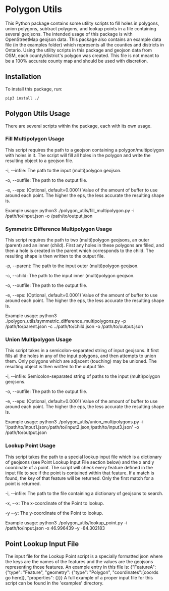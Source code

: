 # Polygon Utils
This Python package contains some utility scripts to fill holes in polygons, union polygons, subtract polygons, and lookup points in a file containing several geojsons. The intended usage of this package is with OpenStreetMap geojson data. This package also contains an example data file (in the examples folder) which represents all the counties and districts in Ontario. Using the utility scripts in this package and geojson data from OSM, each county/district's polygon was created. This file is not meant to be a 100% accurate county map and should be used with discretion.

## Installation
To install this package, run:

    pip3 install ./

## Polygon Utils Usage
There are several scripts within the package, each with its own usage.

### Fill Multipolygon Usage
This script requires the path to a geojson containing a polygon/multipolygon with holes in it. The script will fill all holes in the polygon and write the resulting object to a geojson file.

-i, --infile: The path to the input (multi)polygon geojson.

-o, --outfile: The path to the output file.

-e, --eps: (Optional, default=0.0001) Value of the amount of buffer to use around each point. The higher the eps, the less accurate the resulting shape is.

Example usage:
    python3 ./polygon_utils/fill_multipolygon.py -i /path/to/input.json -o /path/to/output.json

### Symmetric Difference Multipolygon Usage
This script requires the path to two (multi)polygon geojsons, an outer (parent) and an inner (child). First any holes in these polygons are filled, and then a hole is created in the parent which corresponds to the child. The resulting shape is then written to the output file.

-p, --parent: The path to the input outer (multi)polygon geojson.

-c, --child: The path to the input inner (multi)polygon geojson.

-o, --outfile: The path to the output file.

-e, --eps: (Optional, default=0.0001) Value of the amount of buffer to use around each point. The higher the eps, the less accurate the resulting shape is.

Example usage:
    python3 ./polygon_utils/symmetric_difference_multipolygons.py -p /path/to/parent.json -c ../path/to/child.json -o /path/to/output.json

### Union Multipolygon Usage
This script takes in a semicolon-separated string of input geojsons. It first fills all the holes in any of the input polygons, and then attempts to union them. Only polygons which are adjacent (touching) may be unioned. The resulting object is then written to the output file.

-i, --infile: Semicolon-separated string of paths to the input (multi)polygon geojsons.

-o, --outfile: The path to the output file.

-e, --eps: (Optional, default=0.0001) Value of the amount of buffer to use around each point. The higher the eps, the less accurate the resulting shape is.

Example usage:
    python3 ./polygon_utils/union_multipolygons.py -i '/path/to/input1.json;/path/to/input2.json;/path/to/input3.json' -o /path/to/output.json

### Lookup Point Usage
This script takes the path to a special lookup input file which is a dictionary of geojsons (see Point Lookup Input File section below) and the x and y coordinate of a point. The script will check every feature defined in the input file to see if the point is contained within that feature. If a match is found, the key of that feature will be returned. Only the first match for a point is returned.

-i, --infile: The path to the file containing a dictionary of geojsons to search.

-x, --x: The x-coordinate of the Point to lookup.

-y --y: The y-coordinate of the Point to lookup.

Example usage:
    python3 ./polygon_utils/lookup_point.py -i /path/to/input.json -x 46.996439 -y -84.302183

## Point Lookup Input File
The input file for the Lookup Point script is a specially formatted json where the keys are the names of the features and the values are the geojsons representing those features. An example entry in this file is:
    {"FeatureA": {"type": "Feature", "geometry": {"type": "Polygon", "coordinates":[coords go here]}, "properties": {}}}
A full example of a proper input file for this script can be found in the 'examples' directory.